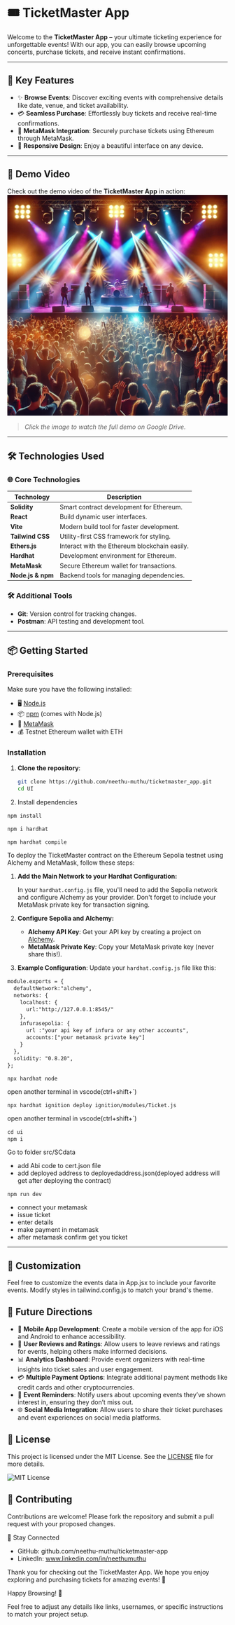 # 🎟️ **TicketMaster App**

Welcome to the **TicketMaster App** – your ultimate ticketing experience for unforgettable events! With our app, you can easily browse upcoming concerts, purchase tickets, and receive instant confirmations.

---

## 🚀 Key Features

- ✨ **Browse Events**: Discover exciting events with comprehensive details like date, venue, and ticket availability.
- 💳 **Seamless Purchase**: Effortlessly buy tickets and receive real-time confirmations.
- 🔐 **MetaMask Integration**: Securely purchase tickets using Ethereum through MetaMask.
- 📱 **Responsive Design**: Enjoy a beautiful interface on any device.

---

## 🎥 Demo Video

Check out the demo video of the **TicketMaster App** in action:  
<a href="https://drive.google.com/file/d/1hRI6GlXa_v1beCy8y_v2ttUa8GiVhepd/view?usp=sharing">
    <img src="Frontend/src/assets/images/concert-thumbnail.webp" alt="Watch the video" width="600" />
</a>


> _Click the image to watch the full demo on Google Drive._

---

## 🛠️ **Technologies Used**

### 🌐 Core Technologies

| Technology        | Description                                      |
|-------------------|--------------------------------------------------|
| **Solidity**      | Smart contract development for Ethereum.         |
| **React**         | Build dynamic user interfaces.                    |
| **Vite**          | Modern build tool for faster development.        |
| **Tailwind CSS**  | Utility-first CSS framework for styling.         |
| **Ethers.js**     | Interact with the Ethereum blockchain easily.   |
| **Hardhat**       | Development environment for Ethereum.            |
| **MetaMask**      | Secure Ethereum wallet for transactions.         |
| **Node.js & npm** | Backend tools for managing dependencies.         |

### 🛠️ **Additional Tools**
- **Git**: Version control for tracking changes.
- **Postman**: API testing and development tool.








---

## 📦 Getting Started

### **Prerequisites**

Make sure you have the following installed:

- 🖥️ [Node.js](https://nodejs.org/)
- 📦 [npm](https://www.npmjs.com/) (comes with Node.js)
- 🔐 [MetaMask](https://metamask.io/)
- 💰 Testnet Ethereum wallet with ETH

### **Installation**

1. **Clone the repository**:

   ```bash
   git clone https://github.com/neethu-muthu/ticketmaster_app.git
   cd UI

   
2. Install dependencies

```
npm install
```
```
npm i hardhat
```
```
npm hardhat compile
```

To deploy the TicketMaster contract on the Ethereum Sepolia testnet using Alchemy and MetaMask, follow these steps:

1. **Add the Main Network to your Hardhat Configuration:**

   In your `hardhat.config.js` file, you'll need to add the Sepolia network and configure Alchemy as your provider. Don't forget to include your MetaMask private key for transaction signing.

2. **Configure Sepolia and Alchemy:**

   - **Alchemy API Key**: Get your API key by creating a project on [Alchemy](https://www.alchemy.com/).
   - **MetaMask Private Key**: Copy your MetaMask private key (never share this!).

3. **Example Configuration**: Update your `hardhat.config.js` file like this:
```
module.exports = {
  defaultNetwork:"alchemy",
  networks: {
    localhost: {
      url:"http://127.0.0.1:8545/"
    },
    infurasepolia: {
      url :"your api key of infura or any other accounts",
      accounts:["your metamask private key"]
    }
  },
  solidity: "0.8.20",
};
```
```
npx hardhat node
```
open another terminal in vscode(ctrl+shift+`)

```
npx hardhat ignition deploy ignition/modules/Ticket.js
``` 
open another terminal in vscode(ctrl+shift+`)

```
cd ui
npm i 
```
Go to folder src/SCdata

- add Abi code to cert.json file
- add deployed address to deployedaddress.json(deployed address will get after deploying the contract)
  
```
npm run dev
```
- connect your metamask
- issue ticket
- enter details
- make payment in metamask
- after metamask confirm get you ticket 
---

## 🎨 Customization
Feel free to customize the events data in App.jsx to include your favorite events. Modify styles in tailwind.config.js to match your brand's theme.

## 🚀 Future Directions

- 📱 **Mobile App Development**: Create a mobile version of the app for iOS and Android to enhance accessibility.
- 🌟 **User Reviews and Ratings**: Allow users to leave reviews and ratings for events, helping others make informed decisions.
- 📊 **Analytics Dashboard**: Provide event organizers with real-time insights into ticket sales and user engagement.
- 💳 **Multiple Payment Options**: Integrate additional payment methods like credit cards and other cryptocurrencies.
- 🔔 **Event Reminders**: Notify users about upcoming events they’ve shown interest in, ensuring they don’t miss out.
- 🌐 **Social Media Integration**: Allow users to share their ticket purchases and event experiences on social media platforms.


## 📜 License
This project is licensed under the MIT License. See the [LICENSE](LICENSE) file for more details.

![MIT License](https://img.shields.io/badge/License-MIT-blue.svg)

## 🙌 Contributing
Contributions are welcome! Please fork the repository and submit a pull request with your proposed changes.

📣 Stay Connected
- GitHub: github.com/neethu-muthu/ticketmaster-app
- LinkedIn: www.linkedin.com/in/neethumuthu

Thank you for checking out the TicketMaster App. We hope you enjoy exploring and purchasing tickets for amazing events! 🎉

Happy Browsing! 🥳

Feel free to adjust any details like links, usernames, or specific instructions to match your project setup.

